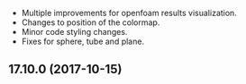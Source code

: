 - Multiple improvements for openfoam results visualization.
- Changes to position of the colormap.
- Minor code styling changes.
- Fixes for sphere, tube and plane.

## 17.10.0 (2017-10-15) 

